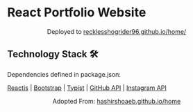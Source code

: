 <!-- PROJECT LOGO -->
<br />
<p align="center">
  <h1>React Portfolio Website</h1>
  <p align="center">
    Deployed to 
    <a href="https://recklesshogrider96.github.io/home/">recklesshogrider96.github.io/home/</a>
    <br />
  </p>
</p>

## Technology Stack 🛠️

Dependencies defined in package.json:

[Reactjs](https://reactjs.org/)
| [Bootstrap](https://getbootstrap.com/)
| [Typist](https://github.com/jstejada/react-typist)
| [GitHub API](https://developer.github.com/v3/repos/)
| [Instagram API](https://www.instagram.com/developer/embedding/)

  <p align="center">
    Adopted From: 
    <a href="https://hashirshoaeb.github.io/home">hashirshoaeb.github.io/home</a>
    <br />
  </p>
